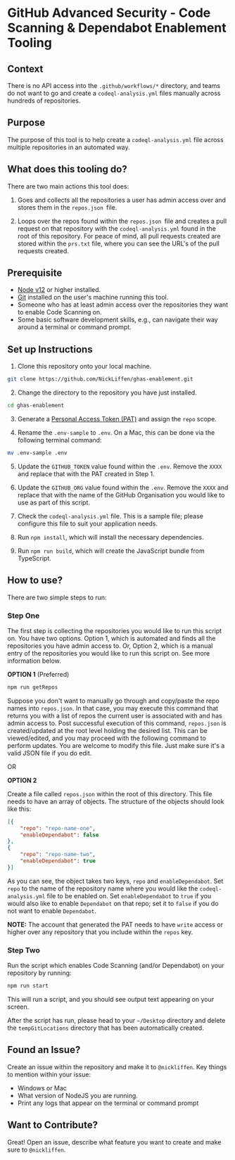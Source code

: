 # GitHub Advanced Security - Code Scanning & Dependabot Enablement Tooling

## Context

There is no API access into the `.github/workflows/*` directory, and teams do not want to go and create a `codeql-analysis.yml` files manually across hundreds of repositories. 

## Purpose

The purpose of this tool is to help create a `codeql-analysis.yml` file across multiple repositories in an automated way.

## What does this tooling do?

There are two main actions this tool does:

1) Goes and collects all the repositories a user has admin access over and stores them in the `repos.json `file. 

2) Loops over the repos found within the `repos.json `file and creates a pull request on that repository with the `codeql-analysis.yml` found in the root of this repository. For peace of mind, all pull requests created are stored within the `prs.txt` file, where you can see the URL's of the pull requests created. 

## Prerequisite

-   [Node v12](https://nodejs.org/en/download/) or higher installed.
-   [Git](https://git-scm.com/downloads) installed on the user's machine running this tool.
-   Someone who has at least admin access over the repositories they want to enable Code Scanning on.
-   Some basic software development skills, e.g., can navigate their way around a terminal or command prompt.

## Set up Instructions

1.  Clone this repository onto your local machine.

```bash
git clone https://github.com/NickLiffen/ghas-enablement.git
```

2.  Change the directory to the repository you have just installed.

```bash
cd ghas-enablement
```

3.  Generate a [Personal Access Token (PAT)](https://github.com/settings/tokens/new) and assign the `repo` scope.

4.  Rename the `.env-sample` to `.env`. On a Mac, this can be done via the following terminal command:

```bash
mv .env-sample .env
```

5.  Update the `GITHUB_TOKEN` value found within the `.env`. Remove the `XXXX` and replace that with the PAT created in Step 1.

6.  Update the `GITHUB_ORG` value found within the `.env`. Remove the `XXXX` and replace that with the name of the GitHub Organisation you would like to use as part of this script.

7.  Check the `codeql-analysis.yml` file. This is a sample file; please configure this file to suit your application needs.

8. Run `npm install`, which will install the necessary dependencies.

9. Run `npm run build`, which will create the JavaScript bundle from TypeScript.

## How to use?

There are two simple steps to run:

### Step One

The first step is collecting the repositories you would like to run this script on. You have two options. Option 1, which is automated and finds all the repositories you have admin access to. Or, Option 2, which is a manual entry of the repositories you would like to run this script on. See more information below.

**OPTION 1** (Preferred)

```bash
npm run getRepos
```

Suppose you don't want to manually go through and copy/paste the repo names into `repos.json`. In that case, you may execute this command that returns you with a list of repos the current user is associated with and has admin access to. Post successful execution of this command, `repos.json` is created/updated at the root level holding the desired list. This can be viewed/edited, and you may proceed with the following command to perform updates. You are welcome to modify this file. Just make sure it's a valid JSON file if you do edit.

OR

**OPTION 2**

Create a file called `repos.json` within the root of this directory. This file needs to have an array of objects. The structure of the objects should look like this:

```json
[{
    "repo": "repo-name-one",
    "enableDependabot": false
},
{
    "repo": "repo-name-two",
    "enableDependabot": true
}]
```

As you can see, the object takes two keys, `repo` and `enableDependabot`. Set `repo` to the name of the repository name where you would like the `codeql-analysis.yml` file to be enabled on. Set `enableDependabot` to `true` if you would also like to enable `Dependabot` on that repo; set it to `false` if you do not want to enable `Dependabot`.

**NOTE:** The account that generated the PAT needs to have `write` access or higher over any repository that you include within the `repos` key.

### Step Two

Run the script which enables Code Scanning (and/or Dependabot) on your repository by running:

```bash
npm run start
```

This will run a script, and you should see output text appearing on your screen.

After the script has run, please head to your `~/Desktop` directory and delete the `tempGitLocations` directory that has been automatically created.

## Found an Issue?

Create an issue within the repository and make it to `@nickliffen`. Key things to mention within your issue:

-   Windows or Mac
-   What version of NodeJS you are running.
-   Print any logs that appear on the terminal or command prompt

## Want to Contribute?

Great! Open an issue, describe what feature you want to create and make sure to `@nickliffen`.
